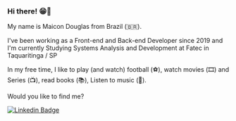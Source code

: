 ### Hi there! 😁👋

My name is Maicon Douglas from Brazil (🇧🇷).

I've been working as a Front-end and Back-end Developer since 2019 and I'm currently Studying Systems Analysis and Development at Fatec in Taquaritinga / SP

In my free time, I like to play (and watch) football (⚽️), watch movies (🎞️) and Series (📺), read books (📚), Listen to music (🎵).

Would you like to find me?

[![Linkedin Badge](https://img.shields.io/badge/-LinkedIn-blue?style=flat-square&logo=Linkedin&logoColor=white&link=https://www.linkedin.com/in/maiconndouglas/)](https://www.linkedin.com/in/maiconndouglas/)


<!--
**MaiiconDouglas/MaiiconDouglas** is a ✨ _special_ ✨ repository because its `README.md` (this file) appears on your GitHub profile.

Here are some ideas to get you started:

- 🔭 I’m currently working on ...
- 🌱 I’m currently learning ...
- 👯 I’m looking to collaborate on ...
- 🤔 I’m looking for help with ...
- 💬 Ask me about ...
- 📫 How to reach me: ...
- 😄 Pronouns: ...
- ⚡ Fun fact: ...

[![FaceBook Badge](https://img.shields.io/badge/-LinkedIn-blue?style=flat-square&logo=Linkedin&logoColor=white&link=https://www.linkedin.com/in/maiconndouglas/)](https://www.linkedin.com/in/maiconndouglas/)
-->
